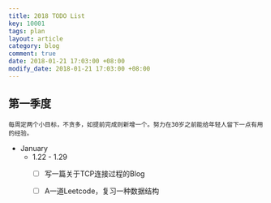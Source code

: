 ```yaml
---
title: 2018 TODO List
key: 10001
tags: plan
layout: article
category: blog
comment: true
date: 2018-01-21 17:03:00 +08:00
modify_date: 2018-01-21 17:03:00 +08:00
---
```


## 第一季度

```
每周定两个小目标，不贪多，如提前完成则新增一个。努力在30岁之前能给年轻人留下一点有用的经验。
```

* January
  * 1.22 - 1.29
    - [ ] 写一篇关于TCP连接过程的Blog
    - [ ] A一道Leetcode，复习一种数据结构

